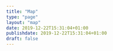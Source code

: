 ```yaml
---
title: "Map"
type: "page"
layout: "map"
date: 2019-12-22T15:31:04+01:00
publishdate: 2019-12-22T15:31:04+01:00
draft: false
---
```


